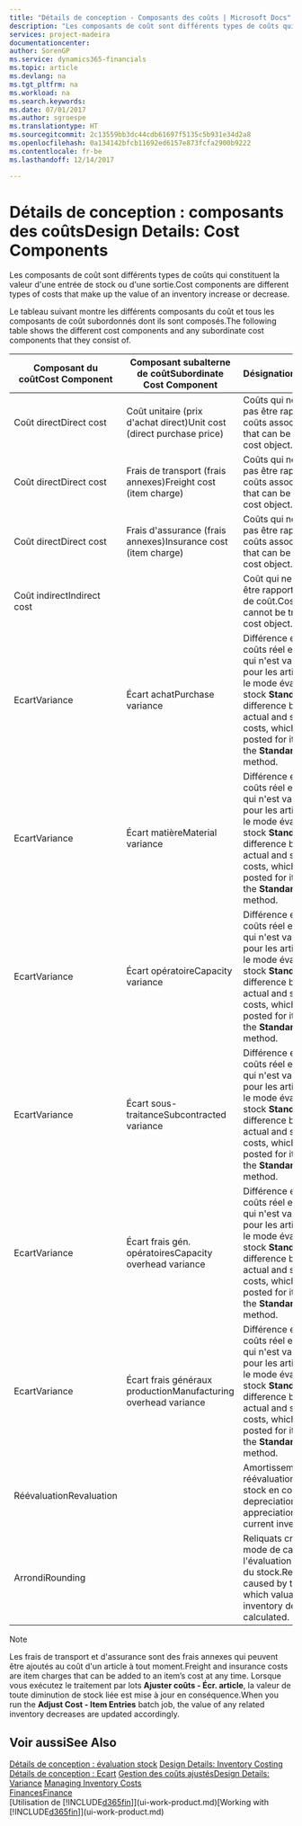 ```yaml
---
title: "Détails de conception - Composants des coûts | Microsoft Docs"
description: "Les composants de coût sont différents types de coûts qui constituent la valeur d'une entrée de stock ou d'une sortie."
services: project-madeira
documentationcenter: 
author: SorenGP
ms.service: dynamics365-financials
ms.topic: article
ms.devlang: na
ms.tgt_pltfrm: na
ms.workload: na
ms.search.keywords: 
ms.date: 07/01/2017
ms.author: sgroespe
ms.translationtype: HT
ms.sourcegitcommit: 2c13559bb3dc44cdb61697f5135c5b931e34d2a8
ms.openlocfilehash: 0a134142bfcb11692ed6157e873fcfa2900b9222
ms.contentlocale: fr-be
ms.lasthandoff: 12/14/2017

---
```

# <a name="design-details-cost-components"></a><span data-ttu-id="7f56c-103">Détails de conception : composants des coûts</span><span class="sxs-lookup"><span data-stu-id="7f56c-103">Design Details: Cost Components</span></span>
<span data-ttu-id="7f56c-104">Les composants de coût sont différents types de coûts qui constituent la valeur d'une entrée de stock ou d'une sortie.</span><span class="sxs-lookup"><span data-stu-id="7f56c-104">Cost components are different types of costs that make up the value of an inventory increase or decrease.</span></span>  

 <span data-ttu-id="7f56c-105">Le tableau suivant montre les différents composants du coût et tous les composants de coût subordonnés dont ils sont composés.</span><span class="sxs-lookup"><span data-stu-id="7f56c-105">The following table shows the different cost components and any subordinate cost components that they consist of.</span></span>  

|<span data-ttu-id="7f56c-106">Composant du coût</span><span class="sxs-lookup"><span data-stu-id="7f56c-106">Cost Component</span></span>|<span data-ttu-id="7f56c-107">Composant subalterne de coût</span><span class="sxs-lookup"><span data-stu-id="7f56c-107">Subordinate Cost Component</span></span>|<span data-ttu-id="7f56c-108">Désignation</span><span class="sxs-lookup"><span data-stu-id="7f56c-108">Description</span></span>|  
|--------------------|--------------------------------|---------------------------------------|  
|<span data-ttu-id="7f56c-109">Coût direct</span><span class="sxs-lookup"><span data-stu-id="7f56c-109">Direct cost</span></span>|<span data-ttu-id="7f56c-110">Coût unitaire (prix d'achat direct)</span><span class="sxs-lookup"><span data-stu-id="7f56c-110">Unit cost (direct purchase price)</span></span>|<span data-ttu-id="7f56c-111">Coûts qui ne peuvent pas être rapportés à des coûts associés.</span><span class="sxs-lookup"><span data-stu-id="7f56c-111">Cost that can be traced to a cost object.</span></span>|  
|<span data-ttu-id="7f56c-112">Coût direct</span><span class="sxs-lookup"><span data-stu-id="7f56c-112">Direct cost</span></span>|<span data-ttu-id="7f56c-113">Frais de transport (frais annexes)</span><span class="sxs-lookup"><span data-stu-id="7f56c-113">Freight cost (item charge)</span></span>|<span data-ttu-id="7f56c-114">Coûts qui ne peuvent pas être rapportés à des coûts associés.</span><span class="sxs-lookup"><span data-stu-id="7f56c-114">Cost that can be traced to a cost object.</span></span>|  
|<span data-ttu-id="7f56c-115">Coût direct</span><span class="sxs-lookup"><span data-stu-id="7f56c-115">Direct cost</span></span>|<span data-ttu-id="7f56c-116">Frais d'assurance (frais annexes)</span><span class="sxs-lookup"><span data-stu-id="7f56c-116">Insurance cost (item charge)</span></span>|<span data-ttu-id="7f56c-117">Coûts qui ne peuvent pas être rapportés à des coûts associés.</span><span class="sxs-lookup"><span data-stu-id="7f56c-117">Cost that can be traced to a cost object.</span></span>|  
|<span data-ttu-id="7f56c-118">Coût indirect</span><span class="sxs-lookup"><span data-stu-id="7f56c-118">Indirect cost</span></span>||<span data-ttu-id="7f56c-119">Coût qui ne peut pas être rapporté à un objet de coût.</span><span class="sxs-lookup"><span data-stu-id="7f56c-119">Cost that cannot be traced to a cost object.</span></span>|  
|<span data-ttu-id="7f56c-120">Ecart</span><span class="sxs-lookup"><span data-stu-id="7f56c-120">Variance</span></span>|<span data-ttu-id="7f56c-121">Écart achat</span><span class="sxs-lookup"><span data-stu-id="7f56c-121">Purchase variance</span></span>|<span data-ttu-id="7f56c-122">Différence entre les coûts réel et standard, qui n'est validée que pour les articles utilisant le mode évaluation stock **Standard**.</span><span class="sxs-lookup"><span data-stu-id="7f56c-122">The difference between actual and standard costs, which is only posted for items using the **Standard** costing method.</span></span>|  
|<span data-ttu-id="7f56c-123">Ecart</span><span class="sxs-lookup"><span data-stu-id="7f56c-123">Variance</span></span>|<span data-ttu-id="7f56c-124">Écart matière</span><span class="sxs-lookup"><span data-stu-id="7f56c-124">Material variance</span></span>|<span data-ttu-id="7f56c-125">Différence entre les coûts réel et standard, qui n'est validée que pour les articles utilisant le mode évaluation stock **Standard**.</span><span class="sxs-lookup"><span data-stu-id="7f56c-125">The difference between actual and standard costs, which is only posted for items using the **Standard** costing method.</span></span>|  
|<span data-ttu-id="7f56c-126">Ecart</span><span class="sxs-lookup"><span data-stu-id="7f56c-126">Variance</span></span>|<span data-ttu-id="7f56c-127">Écart opératoire</span><span class="sxs-lookup"><span data-stu-id="7f56c-127">Capacity variance</span></span>|<span data-ttu-id="7f56c-128">Différence entre les coûts réel et standard, qui n'est validée que pour les articles utilisant le mode évaluation stock **Standard**.</span><span class="sxs-lookup"><span data-stu-id="7f56c-128">The difference between actual and standard costs, which is only posted for items using the **Standard** costing method.</span></span>|  
|<span data-ttu-id="7f56c-129">Ecart</span><span class="sxs-lookup"><span data-stu-id="7f56c-129">Variance</span></span>|<span data-ttu-id="7f56c-130">Écart sous-traitance</span><span class="sxs-lookup"><span data-stu-id="7f56c-130">Subcontracted variance</span></span>|<span data-ttu-id="7f56c-131">Différence entre les coûts réel et standard, qui n'est validée que pour les articles utilisant le mode évaluation stock **Standard**.</span><span class="sxs-lookup"><span data-stu-id="7f56c-131">The difference between actual and standard costs, which is only posted for items using the **Standard** costing method.</span></span>|  
|<span data-ttu-id="7f56c-132">Ecart</span><span class="sxs-lookup"><span data-stu-id="7f56c-132">Variance</span></span>|<span data-ttu-id="7f56c-133">Écart frais gén. opératoires</span><span class="sxs-lookup"><span data-stu-id="7f56c-133">Capacity overhead variance</span></span>|<span data-ttu-id="7f56c-134">Différence entre les coûts réel et standard, qui n'est validée que pour les articles utilisant le mode évaluation stock **Standard**.</span><span class="sxs-lookup"><span data-stu-id="7f56c-134">The difference between actual and standard costs, which is only posted for items using the **Standard** costing method.</span></span>|  
|<span data-ttu-id="7f56c-135">Ecart</span><span class="sxs-lookup"><span data-stu-id="7f56c-135">Variance</span></span>|<span data-ttu-id="7f56c-136">Écart frais généraux production</span><span class="sxs-lookup"><span data-stu-id="7f56c-136">Manufacturing overhead variance</span></span>|<span data-ttu-id="7f56c-137">Différence entre les coûts réel et standard, qui n'est validée que pour les articles utilisant le mode évaluation stock **Standard**.</span><span class="sxs-lookup"><span data-stu-id="7f56c-137">The difference between actual and standard costs, which is only posted for items using the **Standard** costing method.</span></span>|  
|<span data-ttu-id="7f56c-138">Réévaluation</span><span class="sxs-lookup"><span data-stu-id="7f56c-138">Revaluation</span></span>||<span data-ttu-id="7f56c-139">Amortissement ou réévaluation de la valeur stock en cours.</span><span class="sxs-lookup"><span data-stu-id="7f56c-139">A depreciation or appreciation of the current inventory value.</span></span>|  
|<span data-ttu-id="7f56c-140">Arrondi</span><span class="sxs-lookup"><span data-stu-id="7f56c-140">Rounding</span></span>||<span data-ttu-id="7f56c-141">Reliquats créés par le mode de calcul de l'évaluation des sorties du stock.</span><span class="sxs-lookup"><span data-stu-id="7f56c-141">Residuals caused by the way in which valuation of inventory decreases are calculated.</span></span>|  

> [!NOTE]  
>  <span data-ttu-id="7f56c-142">Les frais de transport et d'assurance sont des frais annexes qui peuvent être ajoutés au coût d'un article à tout moment.</span><span class="sxs-lookup"><span data-stu-id="7f56c-142">Freight and insurance costs are item charges that can be added to an item’s cost at any time.</span></span> <span data-ttu-id="7f56c-143">Lorsque vous exécutez le traitement par lots **Ajuster coûts - Écr. article**, la valeur de toute diminution de stock liée est mise à jour en conséquence.</span><span class="sxs-lookup"><span data-stu-id="7f56c-143">When you run the **Adjust Cost - Item Entries** batch job, the value of any related inventory decreases are updated accordingly.</span></span>  

## <a name="see-also"></a><span data-ttu-id="7f56c-144">Voir aussi</span><span class="sxs-lookup"><span data-stu-id="7f56c-144">See Also</span></span>  
 <span data-ttu-id="7f56c-145">[Détails de conception : évaluation stock](design-details-inventory-costing.md) </span><span class="sxs-lookup"><span data-stu-id="7f56c-145">[Design Details: Inventory Costing](design-details-inventory-costing.md) </span></span>  
 <span data-ttu-id="7f56c-146">[Détails de conception : Ecart](design-details-variance.md) [Gestion des coûts ajustés](finance-manage-inventory-costs.md)</span><span class="sxs-lookup"><span data-stu-id="7f56c-146">[Design Details: Variance](design-details-variance.md) [Managing Inventory Costs](finance-manage-inventory-costs.md)</span></span>  
 [<span data-ttu-id="7f56c-147">Finances</span><span class="sxs-lookup"><span data-stu-id="7f56c-147">Finance</span></span>](finance.md)  
 <span data-ttu-id="7f56c-148">[Utilisation de [!INCLUDE[d365fin](includes/d365fin_md.md)]](ui-work-product.md)</span><span class="sxs-lookup"><span data-stu-id="7f56c-148">[Working with [!INCLUDE[d365fin](includes/d365fin_md.md)]](ui-work-product.md)</span></span>  

